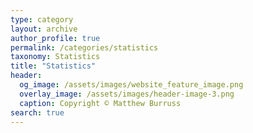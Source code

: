 ```yaml
---
type: category
layout: archive
author_profile: true
permalink: /categories/statistics
taxonomy: Statistics
title: "Statistics"
header:
  og_image: /assets/images/website_feature_image.png
  overlay_image: /assets/images/header-image-3.png
  caption: Copyright © Matthew Burruss
search: true
---
```


<p style="visibility:hidden">Blog posts in category "Statistics"</p>